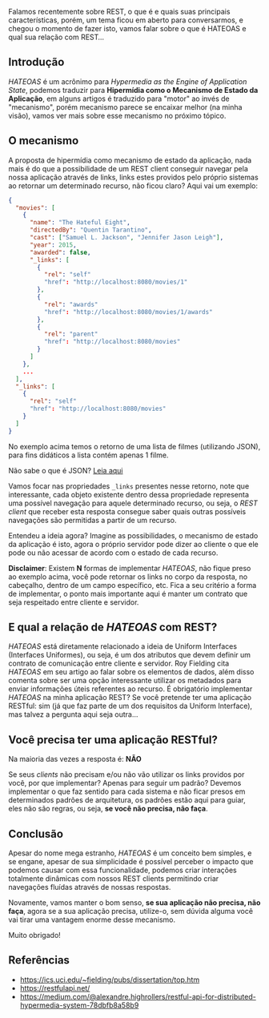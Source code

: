 Falamos recentemente sobre REST, o que é e quais suas principais características, porém, um tema ficou em aberto para conversarmos, e chegou o momento de fazer isto, vamos falar sobre o que é HATEOAS e qual sua relação com REST…

## Introdução

_HATEOAS_ é um acrônimo para _Hypermedia as the Engine of Application State_, podemos traduzir para **Hipermídia como o Mecanismo de Estado da Aplicação**, em alguns artigos é traduzido para "motor" ao invés de "mecanismo", porém mecanismo parece se encaixar melhor (na minha visão), vamos ver mais sobre esse mecanismo no próximo tópico.

## O mecanismo

A proposta de hipermídia como mecanismo de estado da aplicação, nada mais é do que a possibilidade de um REST client conseguir navegar pela nossa aplicação através de links, links estes providos pelo próprio sistemas ao retornar um determinado recurso, não ficou claro? Aqui vai um exemplo:

```json
{
  "movies": [
    {
      "name": "The Hateful Eight",
      "directedBy": "Quentin Tarantino",
      "cast": ["Samuel L. Jackson", "Jennifer Jason Leigh"],
      "year": 2015,
      "awarded": false,
      "_links": [
        {
          "rel": "self"
          "href": "http://localhost:8080/movies/1"
        },
        {
          "rel": "awards"
          "href": "http://localhost:8080/movies/1/awards"
        },
        {
          "rel": "parent"
          "href": "http://localhost:8080/movies"
        }
      ]
    },
    ...
  ],
  "_links": [
    {
      "rel": "self"
      "href": "http://localhost:8080/movies"
    }
  ]
}
```

No exemplo acima temos o retorno de uma lista de filmes (utilizando JSON), para fins didáticos a lista contém apenas 1 filme.

Não sabe o que é JSON? [Leia aqui](./2-what-is-json.md)

Vamos focar nas propriedades `_links` presentes nesse retorno, note que interessante, cada objeto existente dentro dessa propriedade representa uma possível navegação para aquele determinado recurso, ou seja, o _REST client_ que receber esta resposta consegue saber quais outras possíveis navegações são permitidas a partir de um recurso.

Entendeu a ideia agora? Imagine as possibilidades, o mecanismo de estado da aplicação é isto, agora o próprio servidor pode dizer ao cliente o que ele pode ou não acessar de acordo com o estado de cada recurso.

**Disclaimer**: Existem **N** formas de implementar _HATEOAS_, não fique preso ao exemplo acima, você pode retornar os links no corpo da resposta, no cabeçalho, dentro de um campo específico, etc. Fica a seu critério a forma de implementar, o ponto mais importante aqui é manter um contrato que seja respeitado entre cliente e servidor.

## E qual a relação de _HATEOAS_ com REST?

_HATEOAS_ está diretamente relacionado a ideia de Uniform Interfaces (Interfaces Uniformes), ou seja, é um dos atributos que devem definir um contrato de comunicação entre cliente e servidor.
Roy Fielding cita _HATEOAS_ em seu artigo ao falar sobre os elementos de dados, além disso comenta sobre ser uma opção interessante utilizar os metadados para enviar informações úteis referentes ao recurso.
É obrigatório implementar _HATEOAS_ na minha aplicação REST?
Se você pretende ter uma aplicação RESTful: sim (já que faz parte de um dos requisitos da Uniform Interface), mas talvez a pergunta aqui seja outra…

## Você precisa ter uma aplicação RESTful?

Na maioria das vezes a resposta é: **NÃO**

Se seus _clients_ não precisam e/ou não vão utilizar os links providos por você, por que implementar? Apenas para seguir um padrão? Devemos implementar o que faz sentido para cada sistema e não ficar presos em determinados padrões de arquitetura, os padrões estão aqui para guiar, eles não são regras, ou seja, **se você não precisa, não faça**.

## Conclusão

Apesar do nome mega estranho, _HATEOAS_ é um conceito bem simples, e se engane, apesar de sua simplicidade é possível perceber o impacto que podemos causar com essa funcionalidade, podemos criar interações totalmente dinâmicas com nossos REST clients permitindo criar navegações fluídas através de nossas respostas.

Novamente, vamos manter o bom senso, **se sua aplicação não precisa, não faça**, agora se a sua aplicação precisa, utilize-o, sem dúvida alguma você vai tirar uma vantagem enorme desse mecanismo.

Muito obrigado!

## Referências

- <https://ics.uci.edu/~fielding/pubs/dissertation/top.htm>
- <https://restfulapi.net/>
- <https://medium.com/@alexandre.highrollers/restful-api-for-distributed-hypermedia-system-78dbfb8a58b9>